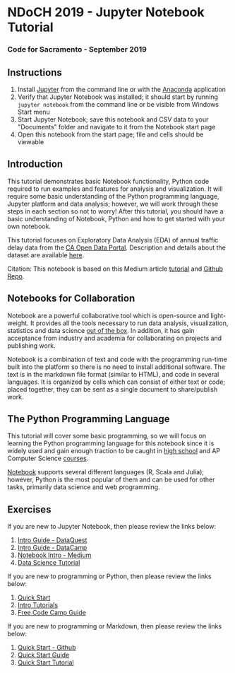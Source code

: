 # NDoCH 2019 - Jupyter Notebook Tutorial

### Code for Sacramento - September 2019

## Instructions

1. Install [Jupyter](https://jupyter.org/install) from the command line or with the [Anaconda](https://www.anaconda.com/distribution/) application
2. Verify that Jupyter Notebook was installed; it should start by running `jupyter notebook` from the command line or be visible from Windows Start menu
3. Start Jupyter Notebook; save this notebook and CSV data to your "Documents" folder and navigate to it from the Notebook start page
4. Open this notebook from the start page; file and cells should be viewable

## Introduction

This tutorial demonstrates basic Notebook functionality, Python code required to run examples and features for analysis and visualization. It will require some basic understanding of the Python programming language, Jupyter platform and data analysis; however, we will work through these steps in each section so not to worry! After this tutorial, you should have a basic understanding of Notebook, Python and how to get started with your own notebook.

This tutorial focuses on Exploratory Data Analysis (EDA) of annual traffic delay data from the [CA Open Data Portal](https://data.ca.gov/). Description and details about the dataset are available [here](https://data.ca.gov/dataset/caltrans-annual-vehicle-delay).

Citation: This notebook is based on this Medium article [tutorial](https://medium.com/python-pandemonium/introduction-to-exploratory-data-analysis-in-python-8b6bcb55c190) and [Github Repo](https://github.com/kadnan/EDA_Python/).

## Notebooks for Collaboration

Notebook are a powerful collaborative tool which is open-source and light-weight. It provides all the tools necessary to run data analysis, visualization, statistics and data science [out of the box](https://jupyter.org/jupyter-book/01/what-is-data-science.html). In addition, it has gain acceptance from industry and academia for collaborating on projects and publishing work.

Notebook is a combination of text and code with the programming run-time built into the platform so there is no need to install additional software. The text is in the markdown file format (similar to HTML), and code in several languages. It is organized by cells which can consist of either text or code; placed together, they can be sent as a single document to share/publish work.

## The Python Programming Language

This tutorial will cover some basic programming, so we will focus on learning the Python programming language for this notebook since it is widely used and gain enough traction to be caught in [high school](https://codehs.com/info/curriculum/intropython) and AP Computer Science [courses](https://code.org/educate/curriculum/high-school).

[Notebook](https://jupyter.org/) supports several different languages (R, Scala and Julia); however, Python is the most popular of them and can be used for other tasks, primarily data science and web programming.

## Exercises

If you are new to Jupyter Notebook, then please review the links below:

1. [Intro Guide - DataQuest](https://www.dataquest.io/blog/jupyter-notebook-tutorial/)
2. [Intro Guide - DataCamp](https://www.datacamp.com/community/tutorials/tutorial-jupyter-notebook)
3. [Notebook Intro - Medium](https://towardsdatascience.com/a-beginners-tutorial-to-jupyter-notebooks-1b2f8705888a)
4. [Data Science Tutorial](https://jupyter.org/jupyter-book/01/what-is-data-science.html)

If you are new to programming or Python, then please review the links below:

1. [Quick Start](https://www.python.org/about/gettingstarted/)
2. [Intro Tutorials](https://realpython.com/learning-paths/python3-introduction/)
3. [Free Code Camp Guide](https://guide.freecodecamp.org/python/)

If you are new to programming or Markdown, then please review the links below:

1. [Quick Start - Github](https://guides.github.com/features/mastering-markdown/)
2. [Quick Start Guide](https://www.markdownguide.org/getting-started/)
3. [Quick Start Tutorial](https://www.markdowntutorial.com/)
